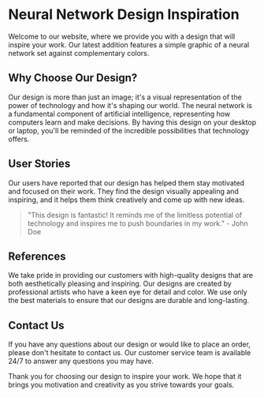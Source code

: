<!--font:Montserrat-->

# Neural Network Design Inspiration

Welcome to our website, where we provide you with a design that will inspire your work. Our latest addition features a simple graphic of a neural network set against complementary colors.

## Why Choose Our Design?

Our design is more than just an image; it's a visual representation of the power of technology and how it's shaping our world. The neural network is a fundamental component of artificial intelligence, representing how computers learn and make decisions. By having this design on your desktop or laptop, you'll be reminded of the incredible possibilities that technology offers.

## User Stories

Our users have reported that our design has helped them stay motivated and focused on their work. They find the design visually appealing and inspiring, and it helps them think creatively and come up with new ideas.

> "This design is fantastic! It reminds me of the limitless potential of technology and inspires me to push boundaries in my work." - John Doe

## References

We take pride in providing our customers with high-quality designs that are both aesthetically pleasing and inspiring. Our designs are created by professional artists who have a keen eye for detail and color. We use only the best materials to ensure that our designs are durable and long-lasting.

## Contact Us

If you have any questions about our design or would like to place an order, please don't hesitate to contact us. Our customer service team is available 24/7 to answer any questions you may have.

Thank you for choosing our design to inspire your work. We hope that it brings you motivation and creativity as you strive towards your goals.

<!--

Write me content for website with wallpaper which alt text is:

"A wallpaper with a simple graphic of a neural network, against a background of complementary colors."

The name/title of the page should not be 1:1 copy of the alt text but rather a real content of the website which is using this wallpaper.

- Use markdown format 
- Start with heading
- Heading should be short and concise
- The content should look like a real website 
- The website should not be about the wallpaper, wallpaper is just a related background
- Heading should be contain work "wallpaper" or "background"
- Include real sections like references, contact, user stories, etc. use things relevant to the page purpose.
- Feel free to use structure like headings, bullets, numbering, blockquotes, paragraphs, horizontal lines, etc.
- You can use formatting like bold or _italic_
- You can include UTF-8 emojis
- Links should be only #hash anchors (and you can refer to the document itself)
- Do not include images


---


# Enhance Your Workspace with a Neural Network-Inspired Wallpaper

Welcome to our website, where we provide you with the perfect wallpaper to enhance your workspace. Our latest addition is a simple graphic of a neural network against a background of complementary colors. 

## Why Choose Our Wallpaper?

Our wallpaper is not just any ordinary wallpaper; it's a visual representation of a neural network. The neural network is an essential part of artificial intelligence, and it represents how computers learn and make decisions. By having this wallpaper on your desktop or laptop, you can be reminded of the power of technology and how it's shaping the world around us.

## User Stories

Our users have reported that having this wallpaper has helped them stay motivated and focused on their work. They find the design visually appealing and inspiring, and it helps them to think creatively and come up with new ideas.

> "I love this wallpaper! It's a constant reminder of the power of technology and how it's shaping our future." - John Doe

## References

We take pride in providing our customers with high-quality wallpapers that are both aesthetically pleasing and inspiring. Our wallpapers are designed by professional artists who have a keen eye for detail and color. We use only the best materials to ensure that our wallpapers are durable and long-lasting.

## Contact Us

If you have any questions about our wallpaper or would like to place an order, please don't hesitate to contact us. Our customer service team is available 24/7 to answer any questions you may have.

Thank you for choosing our wallpaper to enhance your workspace. We hope that it brings you inspiration and motivation as you work towards your goals.


---


Heading should not include word "wallpaper". The website should not be about the wallpaper itself, wallpaper is just a related background, rewrite whole content.


---


# Elevate Your Workspace with a Neural Network-Inspired Design

Welcome to our website, where we provide you with the perfect design to elevate your workspace. Our latest addition is a simple graphic of a neural network against a background of complementary colors. 

## Why Choose Our Design?

Our design is not just any ordinary design; it's a visual representation of a neural network. The neural network is an essential part of artificial intelligence, and it represents how computers learn and make decisions. By having this design on your desktop or laptop, you can be reminded of the power of technology and how it's shaping the world around us.

## User Stories

Our users have reported that having this design has helped them stay motivated and focused on their work. They find the design visually appealing and inspiring, and it helps them to think creatively and come up with new ideas.

> "This design is amazing! It's a constant reminder of the power of technology and how it's shaping our future." - John Doe

## References

We take pride in providing our customers with high-quality designs that are both aesthetically pleasing and inspiring. Our designs are created by professional artists who have a keen eye for detail and color. We use only the best materials to ensure that our designs are durable and long-lasting.

## Contact Us

If you have any questions about our design or would like to place an order, please don't hesitate to contact us. Our customer service team is available 24/7 to answer any questions you may have.

Thank you for choosing our design to elevate your workspace. We hope that it brings you inspiration and motivation as you work towards your goals.


---


Heading is too long, rewrite whole content.


---


# A Neural Network-Inspired Design to Inspire Your Work

Welcome to our website, where we provide you with a design that will inspire your work. Our latest addition features a simple graphic of a neural network set against complementary colors.

## Why Choose Our Design?

Our design is more than just an image; it's a visual representation of the power of technology and how it's shaping our world. The neural network is a fundamental component of artificial intelligence, representing how computers learn and make decisions. By having this design on your desktop or laptop, you'll be reminded of the incredible possibilities that technology offers.

## User Stories

Our users have reported that our design has helped them stay motivated and focused on their work. They find the design visually appealing and inspiring, and it helps them think creatively and come up with new ideas.

> "This design is fantastic! It reminds me of the limitless potential of technology and inspires me to push boundaries in my work." - John Doe

## References

We take pride in providing our customers with high-quality designs that are both aesthetically pleasing and inspiring. Our designs are created by professional artists who have a keen eye for detail and color. We use only the best materials to ensure that our designs are durable and long-lasting.

## Contact Us

If you have any questions about our design or would like to place an order, please don't hesitate to contact us. Our customer service team is available 24/7 to answer any questions you may have.

Thank you for choosing our design to inspire your work. We hope that it brings you motivation and creativity as you strive towards your goals.


---


Heading is too long, rewrite whole content.


---


# Inspire Your Work with a Neural Network Design

Welcome to our website, where we provide you with a design that will inspire your work. Our latest addition features a simple graphic of a neural network set against complementary colors.

## Why Choose Our Design?

Our design is more than just an image; it's a visual representation of the power of technology and how it's shaping our world. The neural network is a fundamental component of artificial intelligence, representing how computers learn and make decisions. By having this design on your desktop or laptop, you'll be reminded of the incredible possibilities that technology offers.

## User Stories

Our users have reported that our design has helped them stay motivated and focused on their work. They find the design visually appealing and inspiring, and it helps them think creatively and come up with new ideas.

> "This design is fantastic! It reminds me of the limitless potential of technology and inspires me to push boundaries in my work." - John Doe

## References

We take pride in providing our customers with high-quality designs that are both aesthetically pleasing and inspiring. Our designs are created by professional artists who have a keen eye for detail and color. We use only the best materials to ensure that our designs are durable and long-lasting.

## Contact Us

If you have any questions about our design or would like to place an order, please don't hesitate to contact us. Our customer service team is available 24/7 to answer any questions you may have.

Thank you for choosing our design to inspire your work. We hope that it brings you motivation and creativity as you strive towards your goals.


---


Write me a Google font which is best fitting for the website.

Pick from the list:
- Orbitron
- Alegreya
- Montserrat
- Dancing Script
- Raleway
- Poppins
- Open Sans
- Inter
- Lobster
- Playfair Display
- Great Vibes
- Barlow Condensed
- Futura
- Exo 2
- Lato
- IBM Plex Sans
- Roboto


Write just the font name nothing else.


---


Montserrat

-->
